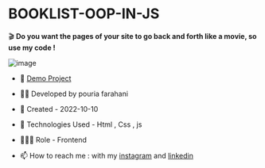 # BOOKLIST-OOP-IN-JS

🎬 **Do you want the pages of your site to go back and forth like a movie, so use my code !**

![image](https://user-images.githubusercontent.com/109727844/201334000-c4315021-6106-4492-9fd2-58e9fa8f52fc.jpg)

- 🔗 [Demo Project](https://pouria-farahani-developer.github.io/BOOKLIST-OOP-IN-JS/)

- 👨‍💻 Developed by pouria farahani

- 📆 Created - 2022-10-10

- 🤖 Technologies Used - Html , Css , js

- 🕵🏻‍♀️ Role - Frontend

- 📫 How to reach me : with my [instagram](https://www.instagram.com/pouria_farahani_developer) and [linkedin](https://www.linkedin.com/in/pouria-farahani-developer)
